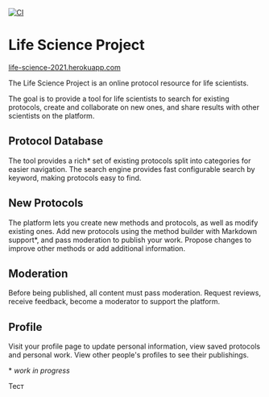 [![CI](https://github.com/Life-Science-Project/LifeScience/actions/workflows/main.yml/badge.svg)](https://github.com/Life-Science-Project/LifeScience/actions/workflows/main.yml)

# Life Science Project
[life-science-2021.herokuapp.com](https://life-science-2021.herokuapp.com/)

The Life Science Project is an online protocol resource for life scientists.

The goal is to provide a tool for life scientists to search for existing protocols, create and collaborate on new ones,
and share results with other scientists on the platform.

## Protocol Database

The tool provides a rich* set of existing protocols split into categories for easier navigation. The search engine
provides fast configurable search by keyword, making protocols easy to find.

## New Protocols

The platform lets you create new methods and protocols, as well as modify existing ones. Add new protocols using the
method builder with Markdown support*, and pass moderation to publish your work. Propose changes to improve other
methods or add additional information.

## Moderation

Before being published, all content must pass moderation. Request reviews, receive feedback, become a moderator to
support the platform.

## Profile

Visit your profile page to update personal information, view saved protocols and personal work. View other people's
profiles to see their publishings.

\* *work in progress*

Тест
